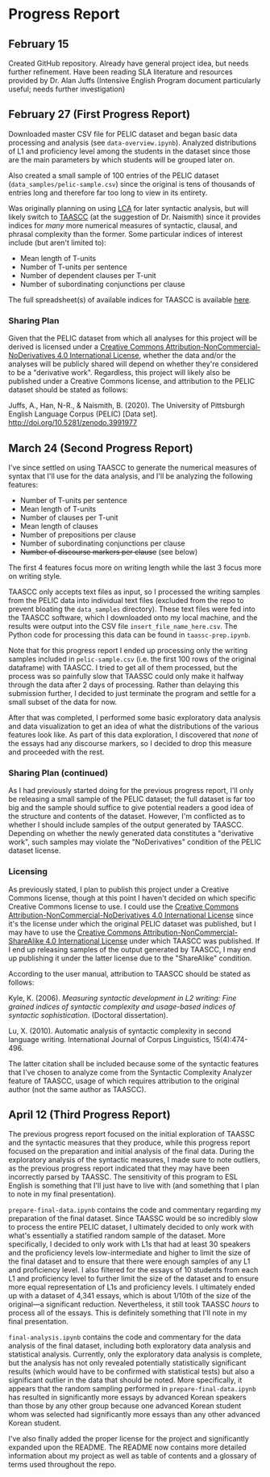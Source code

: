 # Progress Report

## February 15

Created GitHub repository. Already have general project idea, but needs further refinement. Have been reading SLA literature and resources provided by Dr. Alan Juffs (Intensive English Program document particularly useful; needs further investigation)

## February 27 (First Progress Report)

Downloaded master CSV file for PELIC dataset and began basic data processing and analysis (see `data-overview.ipynb`).
Analyzed distributions of L1 and proficiency level among the students in the dataset since those are the main parameters by which students will be grouped later on.

Also created a small sample of 100 entries of the PELIC dataset (`data_samples/pelic-sample.csv`) since the original is tens of thousands of entries long and therefore far too long to view in its entirety.

Was originally planning on using [LCA](https://aihaiyang.com/software/lca/) for later syntactic analysis, but will likely switch to [TAASCC](https://www.linguisticanalysistools.org/taassc.html) (at the suggestion of Dr. Naismith) since it provides indices for *many* more numerical measures of syntactic, clausal, and phrasal complexity than the former.
Some particular indices of interest include (but aren't limited to):
- Mean length of T-units
- Number of T-units per sentence
- Number of dependent clauses per T-unit
- Number of subordinating conjunctions per clause

The full spreadsheet(s) of available indices for TAASCC is available [here](https://drive.google.com/file/d/1ksJsRJakJrhFZD-_uLlLEpTpaGRqsOff/view).

### Sharing Plan

Given that the PELIC dataset from which all analyses for this project will be derived is licensed under a [Creative Commons Attribution-NonCommercial-NoDerivatives 4.0 International License](http://creativecommons.org/licenses/by-nc-nd/4.0/), whether the data and/or the analyses will be publicly shared will depend on whether they're considered to be a "derivative work".
Regardless, this project will likely also be published under a Creative Commons license, and attribution to the PELIC dataset should be stated as follows:

Juffs, A., Han, N-R., & Naismith, B. (2020). The University of Pittsburgh English Language Corpus (PELIC) [Data set]. http://doi.org/10.5281/zenodo.3991977

## March 24 (Second Progress Report)

I've since settled on using TAASCC to generate the numerical measures of syntax that I'll use for the data analysis, and I'll be analyzing the following features:
- Number of T-units per sentence
- Mean length of T-units
- Number of clauses per T-unit
- Mean length of clauses
- Number of prepositions per clause
- Number of subordinating conjunctions per clause
- <s>Number of discourse markers per clause</s> (see below)

The first 4 features focus more on writing length while the last 3 focus more on writing style.

TAASCC only accepts text files as input, so I processed the writing samples from the PELIC data into individual text files (excluded from the repo to prevent bloating the `data_samples` directory).
These text files were fed into the TAASCC software, which I downloaded onto my local machine, and the results were output into the CSV file `insert_file_name_here.csv`.
The Python code for processing this data can be found in `taassc-prep.ipynb`.

Note that for this progress report I ended up processing only the writing samples included in `pelic-sample.csv` (i.e. the first 100 rows of the original dataframe) with TAASCC.
I tried to get all of them processed, but the process was so painfully slow that TAASSC could only make it halfway through the data after 2 days of processing.
Rather than delaying this submission further, I decided to just terminate the program and settle for a small subset of the data for now.

After that was completed, I performed some basic exploratory data analysis and data visualization to get an idea of what the distributions of the various features look like.
As part of this data exploration, I discovered that *none* of the essays had any discourse markers, so I decided to drop this measure and proceeded with the rest.

### Sharing Plan (continued)

As I had previously started doing for the previous progress report, I'll only be releasing a small sample of the PELIC dataset; the full dataset is far too big and the sample should suffice to give potential readers a good idea of the structure and contents of the dataset.
However, I'm conflicted as to whether I should include samples of the output generated by TAASCC.
Depending on whether the newly generated data constitutes a "derivative work", such samples may violate the "NoDerivatives" condition of the PELIC dataset license.

### Licensing

As previously stated, I plan to publish this project under a Creative Commons license, though at this point I haven't decided on which specific Creative Commons license to use.
I could use the [Creative Commons Attribution-NonCommercial-NoDerivatives 4.0 International License](http://creativecommons.org/licenses/by-nc-nd/4.0/) since it's the license under which the original PELIC dataset was published, but I may have to use the [Creative Commons Attribution-NonCommercial-ShareAlike 4.0 International License](http://creativecommons.org/licenses/by-nc-sa/4.0/) under which TAASCC was published.
If I end up releasing samples of the output generated by TAASCC, I may end up publishing it under the latter license due to the "ShareAlike" condition.

According to the user manual, attribution to TAASCC should be stated as follows:

Kyle, K. (2006). *Measuring syntactic development in L2 writing: Fine grained indices of syntactic complexity and usage-based indices of syntactic sophistication*. (Doctoral dissertation).

Lu, X. (2010). Automatic analysis of syntactic complexity in second language writing. International Journal of Corpus Linguistics, 15(4):474-496.

The latter citation shall be included because some of the syntactic features that I've chosen to analyze come from the Syntactic Complexity Analyzer feature of TAASCC, usage of which requires attribution to the original author (not the same author as TAASCC).

## April 12 (Third Progress Report)

The previous progress report focused on the initial exploration of TAASSC and the syntactic measures that they produce, while this progress report focused on the preparation and initial analysis of the final data.
During the exploratory analysis of the syntactic measures, I made sure to note outliers, as the previous progress report indicated that they may have been incorrectly parsed by TAASSC.
The sensitivity of this program to ESL English is something that I'll just have to live with (and something that I plan to note in my final presentation).

`prepare-final-data.ipynb` contains the code and commentary regarding my preparation of the final dataset.
Since TAASSC would be so incredibly slow to process the entire PELIC dataset, I ultimately decided to only work with what's essentially a statified random sample of the dataset.
More specifically, I decided to only work with L1s that had at least 30 speakers and the proficiency levels low-intermediate and higher to limit the size of the final dataset and to ensure that there were enough samples of any L1 and proficiency level.
I also filtered for the essays of 10 students from each L1 and proficiency level to further limit the size of the dataset and to ensure more equal representation of L1s and proficiency levels.
I ultimately ended up with a dataset of 4,341 essays, which is about 1/10th of the size of the original—a significant reduction.
Nevertheless, it still took TAASSC *hours* to process all of the essays.
This is definitely something that I'll note in my final presentation.

`final-analysis.ipynb` contains the code and commentary for the data analysis of the final dataset, including both exploratory data analysis and statistical analysis.
Currently, only the exploratory data analysis is complete, but the analysis has not only revealed potentially statistically significant results (which would have to be confirmed with statistical tests) but also a significant outlier in the data that should be noted.
More specifically, it appears that the random sampling performed in `prepare-final-data.ipynb` has resulted in significantly more essays by advanced Korean speakers than those by any other group because one advanced Korean student whom was selected had significantly more essays than any other advanced Korean student.

I've also finally added the proper license for the project and significantly expanded upon the README.
The README now contains more detailed information about my project as well as table of contents and a glossary of terms used throughout the repo.
